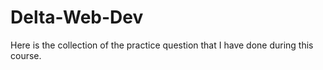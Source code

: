 # Delta-Web-Dev
Here is the collection of the practice question that I have done during this course.
